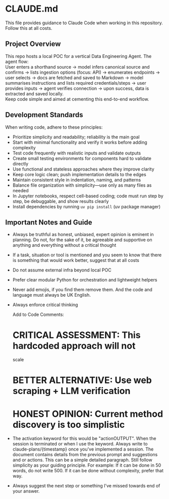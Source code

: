 # CLAUDE.md

This file provides guidance to Claude Code when working in this repository. Follow this at all costs.

## Project Overview
This repo hosts a local POC for a vertical Data Engineering Agent. The agent flow:  
User enters a shorthand source → model infers canonical source and confirms → lists ingestion options (focus: API) → enumerates endpoints → user selects → docs are fetched and saved to Markdown → model summarises instructions and lists required credentials/steps → user provides inputs → agent verifies connection → upon success, data is extracted and saved locally.  
Keep code simple and aimed at cementing this end-to-end workflow.

## Development Standards
When writing code, adhere to these principles:
- Prioritize simplicity and readability; reliability is the main goal  
- Start with minimal functionality and verify it works before adding complexity  
- Test code frequently with realistic inputs and validate outputs  
- Create small testing environments for components hard to validate directly  
- Use functional and stateless approaches where they improve clarity  
- Keep core logic clean; push implementation details to the edges  
- Maintain consistent style in indentation, naming, and patterns  
- Balance file organization with simplicity—use only as many files as needed  
- In Jupyter notebooks, respect cell-based coding; code must run step by step, be debuggable, and show results clearly  
- Install dependencies by running `uv pip install` (uv package manager)

## Important Notes and Guide
- Always be truthful as honest, unbiased, expert opinion is eminent in planning. Do not, for the sake of it, be agreeable and supportive on anything and everything without a critical thought
- If a task, situation or tool is mentioned and you seem to know that there is something that would work better, suggest that at all costs
- Do not assume external infra beyond local POC  
- Prefer clear modular Python for orchestration and lightweight helpers  
- Never add emojis, if you find them remove them. And the code and language must always be UK English.
- Always enforce critical thinking

  Add to Code Comments:
  # CRITICAL ASSESSMENT: This hardcoded approach will not 
  scale
  # BETTER ALTERNATIVE: Use web scraping + LLM verification
    
  # HONEST OPINION: Current method discovery is too simplistic

- The activation keyword for this would be "actionOUTPUT". When the session is terminated or when I use the keyword. Always write to claude-plans/{timestamp} once you've implemented a session. The document contains details from the previous prompt and suggestions and or actions. This can be a simple detailed paragraph. Still follow simplicity as your guiding principle. For example: If it can be done in 50 words, do not write 500. If it can be done without complexity, prefer that way. 
- Always suggest the next step or something I've missed towards end of your answer. 